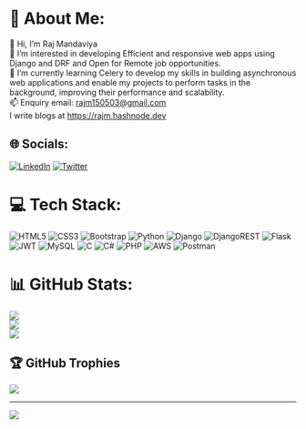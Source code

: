 # 💫 About Me:
👋 Hi, I’m Raj Mandaviya<br>👀 I’m interested in developing Efficient and responsive web apps using Django and DRF and Open for Remote job opportunities.<br>🌱 I’m currently learning Celery to develop my skills in building asynchronous web applications and enable my projects to perform tasks in the background, improving their performance and scalability.<br>📫 Enquiry email: rajm150503@gmail.com<br>I write blogs at https://rajm.hashnode.dev


## 🌐 Socials:
[![LinkedIn](https://img.shields.io/badge/LinkedIn-%230077B5.svg?logo=linkedin&logoColor=white)](https://linkedin.com/in/raj-mandaviya) [![Twitter](https://img.shields.io/badge/Twitter-%231DA1F2.svg?logo=Twitter&logoColor=white)](https://twitter.com/Rajm150503) 

# 💻 Tech Stack:
![HTML5](https://img.shields.io/badge/html5-%23E34F26.svg?style=for-the-badge&logo=html5&logoColor=white) ![CSS3](https://img.shields.io/badge/css3-%231572B6.svg?style=for-the-badge&logo=css3&logoColor=white) ![Bootstrap](https://img.shields.io/badge/bootstrap-%23563D7C.svg?style=for-the-badge&logo=bootstrap&logoColor=white) ![Python](https://img.shields.io/badge/python-3670A0?style=for-the-badge&logo=python&logoColor=ffdd54)  ![Django](https://img.shields.io/badge/django-%23092E20.svg?style=for-the-badge&logo=django&logoColor=white)  ![DjangoREST](https://img.shields.io/badge/DJANGO-REST-ff1709?style=for-the-badge&logo=django&logoColor=white&color=ff1709&labelColor=gray) ![Flask](https://img.shields.io/badge/flask-%23000.svg?style=for-the-badge&logo=flask&logoColor=white) ![JWT](https://img.shields.io/badge/JWT-black?style=for-the-badge&logo=JSON%20web%20tokens) ![MySQL](https://img.shields.io/badge/mysql-%2300f.svg?style=for-the-badge&logo=mysql&logoColor=white) ![C](https://img.shields.io/badge/c-%2300599C.svg?style=for-the-badge&logo=c&logoColor=white) ![C#](https://img.shields.io/badge/c%23-%23239120.svg?style=for-the-badge&logo=c-sharp&logoColor=white)  ![PHP](https://img.shields.io/badge/php-%23777BB4.svg?style=for-the-badge&logo=php&logoColor=white) ![AWS](https://img.shields.io/badge/AWS-%23FF9900.svg?style=for-the-badge&logo=amazon-aws&logoColor=white) ![Postman](https://img.shields.io/badge/Postman-FF6C37?style=for-the-badge&logo=postman&logoColor=white) 
# 📊 GitHub Stats:
![](https://github-readme-stats.vercel.app/api?username=Rajm1505&theme=dark&hide_border=false&include_all_commits=false&count_private=false)<br/>
![](https://github-readme-streak-stats.herokuapp.com/?user=Rajm1505&theme=dark&hide_border=false)<br/>
![](https://github-readme-stats.vercel.app/api/top-langs/?username=Rajm1505&theme=dark&hide_border=false&include_all_commits=false&count_private=false&layout=compact)

## 🏆 GitHub Trophies
![](https://github-profile-trophy.vercel.app/?username=Rajm1505&theme=radical&no-frame=false&no-bg=true&margin-w=4)

---
[![](https://visitcount.itsvg.in/api?id=Rajm1505&icon=0&color=0)](https://visitcount.itsvg.in)

<!-- Proudly created with GPRM ( https://gprm.itsvg.in ) -->
